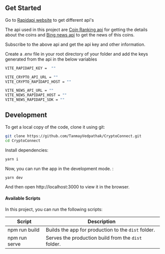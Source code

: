 ## Get Started

Go to [Rapidapi website](https://rapidapi.com/hub) to get different api's

The api used in this project are [Coin Ranking api](https://rapidapi.com/Coinranking/api/coinranking1) for getting the details about the coins and [Bing news api](https://rapidapi.com/microsoft-azure-org-microsoft-cognitive-services/api/bing-news-search1) to get the news of this coins.

Subscribe to the above api and get the api key and other information.

Create a .env file in your root directory of your folder and add the keys generated from the api in the below variables

```sh
VITE_RAPIDAPI_KEY =  ""

VITE_CRYPTO_API_URL = ""
VITE_CRYPTO_RAPIDAPI_HOST = ""

VITE_NEWS_API_URL = ""
VITE_NEWS_RAPIDAPI_HOST = ""
VITE_NEWS_RAPIDAPI_SDK = ""

```

## Development

To get a local copy of the code, clone it using git:

```sh
git clone https://github.com/TanmayVedpathak/CryptoConnect.git
cd CryptoConnect
```

Install dependencies:

```sh
yarn i
```

Now, you can run the app in the development mode. :

```sh
yarn dev
```

And then open http://localhost:3000 to view it in the browser.

#### Available Scripts

In this project, you can run the following scripts:

| Script        | Description                                         |
| ------------- | --------------------------------------------------- |
| npm run build | Builds the app for production to the `dist` folder. |
| npm run serve | Serves the production build from the `dist` folder. |
